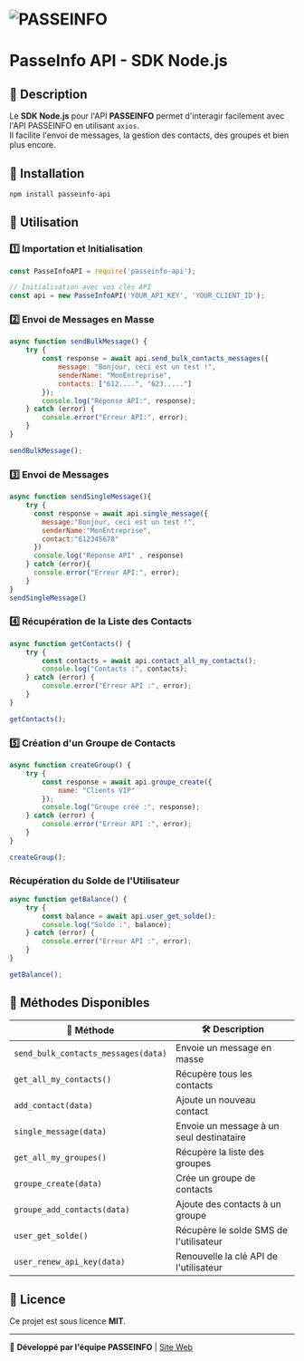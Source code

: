 
# ![PASSEINFO](https://api.passinfo.net/content/logo.png)

# PasseInfo API - SDK Node.js

## 📌 Description
Le **SDK Node.js** pour l'API **PASSEINFO** permet d'interagir facilement avec l'API PASSEINFO en utilisant `axios`.  
Il facilite l'envoi de messages, la gestion des contacts, des groupes et bien plus encore.

## 🚀 Installation

```bash
npm install passeinfo-api
```

## 📖 Utilisation

### 1️⃣ Importation et Initialisation
```javascript
const PasseInfoAPI = require('passeinfo-api');

// Initialisation avec vos clés API
const api = new PasseInfoAPI('YOUR_API_KEY', 'YOUR_CLIENT_ID');
```

### 2️⃣ Envoi de Messages en Masse
```javascript
async function sendBulkMessage() {
    try {
        const response = await api.send_bulk_contacts_messages({
            message: "Bonjour, ceci est un test !",
            senderName: "MonEntreprise",
            contacts: ["612....", "623....."]
        });
        console.log("Réponse API:", response);
    } catch (error) {
        console.error("Erreur API:", error);  
    }
}

sendBulkMessage();
```

### 3️⃣ Envoi de Messages 
```javascript
async function sendSingleMessage(){
    try {
      const response = await api.single_message({
        message:"Bonjour, ceci est un test !",
        senderName:"MonEntreprise",
        contact:"612345678"
      })
      console.log("Réponse API" , response)
    } catch (error){
      console.error("Erreur API:", error);
    }
}
sendSingleMessage()
```

### 4️⃣ Récupération de la Liste des Contacts
```javascript
async function getContacts() {
    try {
        const contacts = await api.contact_all_my_contacts();
        console.log("Contacts :", contacts);
    } catch (error) {
        console.error("Erreur API :", error);
    }
}

getContacts();
```

### 5️⃣ Création d'un Groupe de Contacts
```javascript
async function createGroup() {
    try {
        const response = await api.groupe_create({
            name: "Clients VIP"
        });
        console.log("Groupe créé :", response);
    } catch (error) {
        console.error("Erreur API :", error);
    }
}

createGroup();
```

###  Récupération du Solde de l'Utilisateur
```javascript
async function getBalance() {
    try {
        const balance = await api.user_get_solde();
        console.log("Solde :", balance);
    } catch (error) {
        console.error("Erreur API :", error);
    }
}

getBalance();
```

## 📜 Méthodes Disponibles

| 📌 Méthode | 🛠️ Description |
|-----------|--------------|
| `send_bulk_contacts_messages(data)` | Envoie un message en masse |
| `get_all_my_contacts()` | Récupère tous les contacts |
| `add_contact(data)` | Ajoute un nouveau contact |
| `single_message(data)` | Envoie un message à un seul destinataire |
| `get_all_my_groupes()` | Récupère la liste des groupes |
| `groupe_create(data)` | Crée un groupe de contacts |
| `groupe_add_contacts(data)` | Ajoute des contacts à un groupe |
| `user_get_solde()` | Récupère le solde SMS de l'utilisateur |
| `user_renew_api_key(data)` | Renouvelle la clé API de l'utilisateur |

## 📃 Licence
Ce projet est sous licence **MIT**.

---
🚀 **Développé par l'équipe PASSEINFO** | [Site Web](https://passinfo.net)
